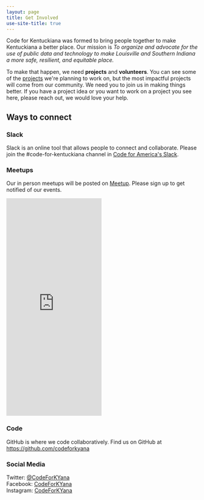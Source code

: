 ```yaml
---
layout: page
title: Get Involved
use-site-title: true
---
```


<p>Code for Kentuckiana was formed to bring people together to make Kentuckiana a better place. Our mission is <em>To organize and advocate for the use of public data and technology to make Louisville and Southern Indiana a more safe, resilient, and equitable place.</em></p>

<p>To make that happen, we need <strong>projects</strong> and <strong>volunteers</strong>. You can see some of the <a href="../projects/">projects</a> we're planning to work on, but the most impactful projects will come from our community. We need you to join us in making things better. If you have a project idea or you want to work on a project you see here, please reach out, we would love your help.</p>

<h2>Ways to connect</h2>

<h3>Slack</h3>
<p>Slack is an online tool that allows people to connect and collaborate. Please join the #code-for-kentuckiana channel in <a href="http://slack.codeforamerica.org">Code for America's Slack</a>.</p>

<h3>Meetups</h3>
<p>Our in person meetups will be posted on <a href="https://www.meetup.com/codeforkyana/">Meetup</a>. Please sign up to get notified of our events.</p>
<iframe width="250" height="570" src="https://meetu.ps/3jQG92" frameborder="0"></iframe>

<h3>Code</h3>
<p>GitHub is where we code collaboratively. Find us on GitHub at <a href="https://github.com/codeforkyana">https://github.com/codeforkyana</a></p>

<h3>Social Media</h3>
<p>Twitter: <a href="https://twitter.com/CodeForKYana">@CodeForKYana</a><br>
Facebook: <a href="https://www.facebook.com/CodeForKYana">CodeForKYana</a><br>
Instagram: <a href="https://instagram.com/CodeForKYana">CodeForKYana</a><br></p>